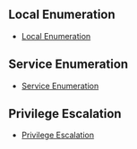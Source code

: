 
## Local Enumeration
- [Local Enumeration](Local_Enumeration.md)

## Service Enumeration
- [Service Enumeration](Service_Enumeration.md)

## Privilege Escalation
- [Privilege Escalation](Privilege_Escalation.md)
